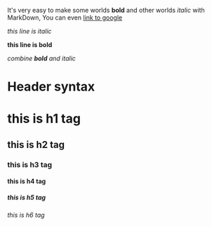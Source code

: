 It's very easy to make some worlds **bold** and other worlds *italic* with MarkDown, You can even [link to google](http://google.com)

*this line is italic*

**this line is bold**

*combine **bold** and italic*

# Header syntax
# this is h1 tag
## this is h2 tag
### this is h3 tag
#### this is h4 tag
##### this is h5 tag
###### this is h6 tag

